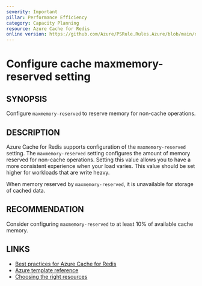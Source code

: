 ```yaml
---
severity: Important
pillar: Performance Efficiency
category: Capacity Planning
resource: Azure Cache for Redis
online version: https://github.com/Azure/PSRule.Rules.Azure/blob/main/docs/en/rules/Azure.Redis.MaxMemoryReserved.md
---
```


# Configure cache maxmemory-reserved setting

## SYNOPSIS

Configure `maxmemory-reserved` to reserve memory for non-cache operations.

## DESCRIPTION

Azure Cache for Redis supports configuration of the `maxmemory-reserved` setting.
The `maxmemory-reserved` setting configures the amount of memory reserved for non-cache operations.
Setting this value allows you to have a more consistent experience when your load varies.
This value should be set higher for workloads that are write heavy.

When memory reserved by `maxmemory-reserved`, it is unavailable for storage of cached data.

## RECOMMENDATION

Consider configuring `maxmemory-reserved` to at least 10% of available cache memory.

## LINKS

- [Best practices for Azure Cache for Redis](https://docs.microsoft.com/en-us/azure/azure-cache-for-redis/cache-best-practices)
- [Azure template reference](https://docs.microsoft.com/en-us/azure/templates/microsoft.cache/redis#rediscreateproperties-object)
- [Choosing the right resources](https://docs.microsoft.com/en-gb/azure/architecture/framework/scalability/capacity#choosing-the-right-resources)
